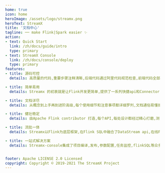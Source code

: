```yaml
---
home: true
icon: home
heroImage: /assets/logo/streamx.png
heroText: StreamX
title: '文档中心'
tagline: ── make Flink|Spark easier ✨
action:
- text: Quick Start
  link: /zh/docs/guide/intro
  type: primary
- text: StreamX Console
  link: /zh/docs/console/deploy
  type: primary  
features:
- title: 源码可控
  details: 高质量的代码,重要步骤注释清晰,后端代码通过阿里代码规范检查,前端代码全部经过eslint语法的严格检验,保证可读性和健壮性

- title: 简单易用
  details: Streamx 的初衷就是让Flink开发更简单,提供了一系列快捷api和Connector,开箱即用,抽象出运行时Context上下文,让开发者更方便快速的开发

- title: 文档详尽
  details: 从概念到上手再到进阶高级,每个使用细节和注意事项都详细罗列,文档通俗易懂拒绝复杂概念,并辅助大量代码示例,让开发者一目了然

- title: 健壮稳定
  details: 由Apache Flink contributor 打造,每个API,每处设计都经过精心打磨,测试用例齐全,经历线上项目验证,保证稳定可靠

- title: 流批一体
  details: Streamx以Flink为底层框架,在Flink SQL中融合了DataStream api,在线Flink SQL开发,独创的依赖管理,让流批一体落地更加简单

- title: 一站式解决方案
  details: Streamx-console集成了项目编译,发布,参数配置,任务监控,flinkSQL等众多功能于一身,是一个一站式综合数据平台


footer: Apache LICENSE 2.0 Licensed
copyright: Copyright © 2019-2021 The StreamX Project
---
```


